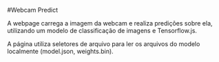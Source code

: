 #Webcam Predict

A webpage carrega a imagem da webcam e realiza predições sobre ela, utilizando um modelo de classificação de imagens e Tensorflow.js.

A página utiliza seletores de arquivo para ler os arquivos do modelo localmente (model.json, weights.bin).
